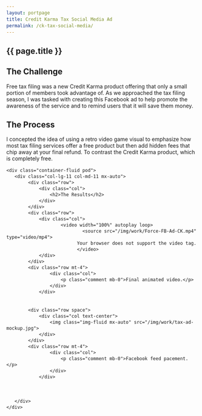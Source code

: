 ```yaml
---
layout: portpage
title: Credit Karma Tax Social Media Ad
permalink: /ck-tax-social-media/
---
```

<section id="portfolioHero">
        <div class="container-fluid">
            <div class="row">
                <div class="col-lg-11 col-md-11 mx-auto">
                    <h1 class="text-center">{{ page.title }}</h1>
                </div>
            </div>
             <div class="row">
               <div class="bar mx-auto"></div> 
            </div> 
        </div>
    </section>
<section id="portfolioMain">
       
<!--the challenge-->

<div class="container-fluid pod">
   <div class="col-lg-11 col-md-11 mx-auto">
        <div class="row">
            <div class="col">
                <h2>The Challenge</h2>
                <p class="mb-0">Free tax filing was a new Credit Karma product offering that only a small portion of members took advantage of. As we approached the tax filing season, I was tasked with creating this Facebook ad to help promote the awareness of the service and to remind users that it will save them money.</p>
            </div>
        </div>
   </div>
</div>

<!--the challenge end -->


<!--the process-->
<div class="container-fluid pod">
<div class="col-lg-11 col-md-11 mx-auto">
        <div class="row">
            <div class="col">
                <h2>The Process</h2>
                <p class="mb-0">I concepted the idea of using a retro video game visual to emphasize how most tax filing services offer a free product but then add hidden fees that chip away at your final refund. To contrast the Credit Karma product, which is completely free. </p>
            </div>
        </div>
</div>
</div>
<!-- the process end-->

<!--the final product-->

    <div class="container-fluid pod">
       <div class="col-lg-11 col-md-11 mx-auto">
            <div class="row">
                <div class="col">
                    <h2>The Results</h2>
                </div>
            </div>
            <div class="row">
                <div class="col">
                        <video width="100%" autoplay loop>
                                <source src="/img/work/Force-FB-Ad-CK.mp4" type="video/mp4">
                              Your browser does not support the video tag.
                              </video>
                </div>
            </div>
            <div class="row mt-4">
                    <div class="col">
                        <p class="comment mb-0">Final animated video.</p>
                    </div>
                </div>
           
    
            <div class="row space">
                <div class="col text-center">
                    <img class="img-fluid mx-auto" src="/img/work/tax-ad-mockup.jpg">
                </div>
            </div>
            <div class="row mt-4">
                    <div class="col">
                        <p class="comment mb-0">Facebook feed pacement.</p>
                    </div>
                </div>
           
                

       </div>
    </div>

<!--the final product end-->

</section>